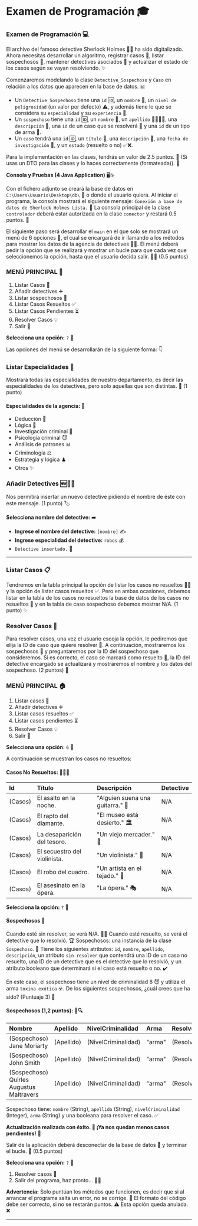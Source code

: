 # Examen de Programación 🎓

### Examen de Programación 💻

El archivo del famoso detective Sherlock Holmes 🕵️‍♂️ ha sido digitalizado. Ahora necesitas desarrollar un algoritmo, registrar casos 📝, listar sospechosos 👥, mantener detectives asociados 🤝 y actualizar el estado de los casos según se vayan resolviendo. ✨

Comenzaremos modelando la clase `Detective_Sospechoso` y `Caso` en relación a los datos que aparecen en la base de datos. 📊

* Un `Detective_Sospechoso` tiene una `id` 🆔, un `nombre` 📛, un `nivel de peligrosidad` (un valor por defecto) ⚠️, y además tiene lo que se considera su `especialidad` y su `experiencia` 🌟.
* Un `sospechoso` tiene una `id` 🆔, un `nombre` 📛, un `apellido` 👨‍👩‍👧‍👦, una `descripción` 💬, una `id` de un caso que se resolverá 💼 y una `id` de un tipo de arma 🔫.
* Un `caso` tendrá una `id` 🆔, un `título` 📖, una `descripción` 📝, una `fecha de investigación` 📅, y un `estado` (resuelto o no) ✅❌.

Para la implementación en las clases, tendrás un valor de 2.5 puntos. 💯 (Si usas un DTO para las clases y lo haces correctamente (formateada)). 📐

**Consola y Pruebas (4 Java Application)** 🖥️☕

Con el fichero adjunto se creará la base de datos en `C:\Users\Usuario\Desktop\db\` 📁 o donde el usuario quiera. Al iniciar el programa, la consola mostrará el siguiente mensaje: `Conexión a base de datos de Sherlock Holmes Lista.` 🔗
La consola principal de la clase `controlador` deberá estar autorizada en la clase `conector` y restará 0.5 puntos. 🔑

El siguiente paso será desarrollar el `main` en el que solo se mostrará un menú de 6 opciones 📃, el cual se encargará de ir llamando a los métodos para mostrar los datos de la agencia de detectives 🕵️‍♂️. El menú deberá pedir la opción que se realizará y mostrar un bucle para que cada vez que seleccionemos la opción, hasta que el usuario decida salir. 🔄🚪 (0.5 puntos)

### MENÚ PRINCIPAL 🏡
1.  Listar Casos 📂
2.  Añadir detectives ➕
3.  Listar sospechosos 👤
4.  Listar Casos Resueltos ✅
5.  Listar Casos Pendientes ⏳
6.  Resolver Casos 💡
7.  Salir 🚪

**Selecciona una opción:** `?` 🧐

Las opciones del menú se desarrollarán de la siguiente forma: 👇

### Listar Especialidades 🌟
Mostrará todas las especialidades de nuestro departamento, es decir las especialidades de los detectives, pero solo aquellas que son distintas. 🤝 (1 punto)

#### Especialidades de la agencia: 🧠
* Deducción 🧐
* Lógica 🧠
* Investigación criminal 🚨
* Psicología criminal 😈
* Análisis de patrones 📊
* Criminología ⚖️
* Estrategia y lógica ♟️
* Otros ✨

### Añadir Detectives 🆕🕵️‍♂️
Nos permitirá insertar un nuevo detective pidiendo el nombre de éste con este mensaje. (1 punto) 🏷️

**Selecciona nombre del detective:** ➡️
* **Ingrese el nombre del detective:** `[nombre]` ✍️
* **Ingrese especialidad del detective:** `robos` 💰
* `Detective insertado.` 🎉

---

### Listar Casos 📋
Tendremos en la tabla principal la opción de listar los casos no resueltos 🕵️‍♂️ y la opción de listar casos resueltos ✅. Pero en ambas ocasiones, debemos listar en la tabla de los casos no resueltos la base de datos de los casos no resueltos 📂 y en la tabla de caso sospechoso debemos mostrar N/A. (1 punto) ✨

### Resolver Casos 🔎
Para resolver casos, una vez el usuario escoja la opción, le pediremos que elija la ID de caso que quiere resolver 🎯. A continuación, mostraremos los sospechosos 👥 y preguntaremos por la ID del sospechoso que consideremos. Si es correcto, el caso se marcará como resuelto 🎉, la ID del detective encargado se actualizará y mostraremos el nombre y los datos del sospechoso. (2 puntos) 🚀

### MENÚ PRINCIPAL 🏠
1.  Listar casos 📝
2.  Añadir detectives ➕
3.  Listar casos resueltos ✅
4.  Listar casos pendientes ⏳
5.  Resolver Casos 💡
6.  Salir 🚪

**Selecciona una opción:** `6` 🔢

A continuación se muestran los casos no resueltos:

#### Casos No Resueltos: 🕵️‍♀️🚫

| Id       | Título                   | Descripción                                 | Detective      |
| :------- | :----------------------- | :------------------------------------------ | :------------- |
| (Casos)  | El asalto en la noche.   | "Alguien suena una guitarra." 🎸           | N/A            |
| (Casos)  | El rapto del diamante.   | "El museo está desierto." 🏛️              | N/A            |
| (Casos)  | La desaparición del tesoro. | "Un viejo mercader." 👴                     | N/A            |
| (Casos)  | El secuestro del violinista. | "Un violinista." 🎻                         | N/A            |
| (Casos)  | El robo del cuadro.      | "Un artista en el tejado." 🎨               | N/A            |
| (Casos)  | El asesinato en la ópera. | "La ópera." 🎭                              | N/A            |

**Selecciona la opción:** `?` 🤔

#### Sospechosos 🤨

Cuando esté sin resolver, se verá N/A. 🤷‍♀️
Cuando esté resuelto, se verá el detective que lo resolvió. 🏆
Sospechosos: una instancia de la clase `Sospechoso`. 👤
Tiene los siguientes atributos: `id`, `nombre`, `apellido`, `descripción`, un atributo `sin resolver` que contendrá una ID de un caso no resuelto, una ID de un detective que es el detective que lo resolvió, y un atributo booleano que determinará si el caso está resuelto o no. ✔️

En este caso, el sospechoso tiene un nivel de criminalidad 8 😈 y utiliza el arma `toxina exótica` ☣️.
De los siguientes sospechosos, ¿cuál crees que ha sido? (Puntuaje 3) 💯

#### Sospechosos (1,2 puntos): 👥🔍

| Nombre                    | Apellido      | NivelCriminalidad | Arma            | Resolver |
| :------------------------ | :------------ | :---------------- | :-------------- | :------- |
| (Sospechoso) Jane Moriarty | (Apellido)    | (NivelCriminalidad) | "arma"          | (Resolver) |
| (Sospechoso) John Smith   | (Apellido)    | (NivelCriminalidad) | "arma"          | (Resolver) |
| (Sospechoso) Quirles Augustus Maltravers | (Apellido)    | (NivelCriminalidad) | "arma"          | (Resolver) |

Sospechoso tiene: `nombre` (String), `apellido` (String), `nivelCriminalidad` (Integer), `arma` (String) y una booleana para resolver el caso. ✅

**Actualización realizada con éxito. 🎉 ¡Ya nos quedan menos casos pendientes!** 🥳

Salir de la aplicación deberá desconectar de la base de datos 🔌 y terminar el bucle. 🛑 (0.5 puntos)

**Selecciona una opción:** `?` 🤔
1.  Resolver casos 📝
2.  Salir del programa, haz pronto... 🏃‍♀️

**Advertencia:** Solo puntúan los métodos que funcionen, es decir que si al arrancar el programa salta un error, no se corrige. 🐞 El formato del código debe ser correcto, si no se restarán puntos. ⚠️ Esta opción queda anulada. ❌

---
